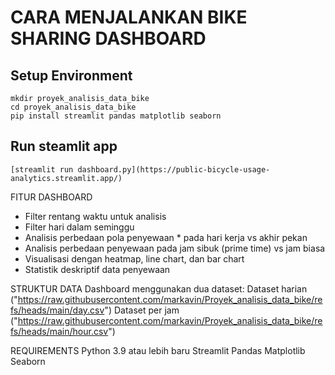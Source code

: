 # CARA MENJALANKAN BIKE SHARING DASHBOARD 

## Setup Environment 
```
mkdir proyek_analisis_data_bike
cd proyek_analisis_data_bike
pip install streamlit pandas matplotlib seaborn
```

## Run steamlit app
```
[streamlit run dashboard.py](https://public-bicycle-usage-analytics.streamlit.app/)
```

FITUR DASHBOARD
* Filter rentang waktu untuk analisis
* Filter hari dalam seminggu
* Analisis perbedaan pola penyewaan * pada hari kerja vs akhir pekan
* Analisis perbedaan penyewaan pada jam sibuk (prime time) vs jam biasa
* Visualisasi dengan heatmap, line chart, dan bar chart
* Statistik deskriptif data penyewaan

STRUKTUR DATA
Dashboard menggunakan dua dataset:
Dataset harian ("https://raw.githubusercontent.com/markavin/Proyek_analisis_data_bike/refs/heads/main/day.csv")
Dataset per jam ("https://raw.githubusercontent.com/markavin/Proyek_analisis_data_bike/refs/heads/main/hour.csv")

REQUIREMENTS
Python 3.9 atau lebih baru
Streamlit
Pandas
Matplotlib
Seaborn
